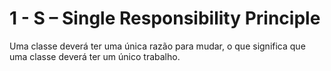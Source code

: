 # 1 - S – Single Responsibility Principle

Uma classe deverá ter uma única razão para mudar, o que significa que uma classe deverá ter um único trabalho.

